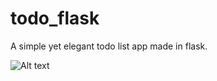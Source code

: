 # todo_flask
A simple yet elegant  todo list app made in flask.

![Alt text](/screen.jpg?raw=true "Optional Title")
